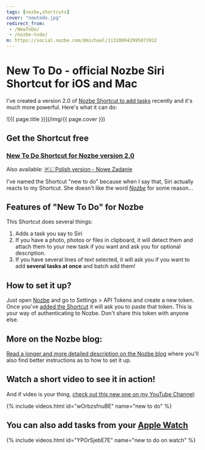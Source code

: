 ```yaml
---
tags: [nozbe,shortcuts]
cover: "newtodo.jpg"
redirect_from:
 - /NewToDo/
 - /nozbe-todo/
m: https://social.nozbe.com/@michael/113208942995073912
---
```


# New To Do - official Nozbe Siri Shortcut for iOS and Mac

I've created a version 2.0 of [Nozbe Shortcut to add tasks](/nozbe-add/) recently and it's much more powerful. Here's what it can do:

<!--More-->

![{{ page.title }}](/img/{{ page.cover }})

## Get the Shortcut free

### [New To Do Shortcut for Nozbe version 2.0][s]

Also available: [🇵🇱 Polish version - Nowe Zadanie][sp]

I've named the Shortcut "new to do" because when I say that, Siri actually reacts to my Shortcut. She doesn't like the word *[Nozbe][n]* for some reason…

## Features of "New To Do" for Nozbe

This Shortcut does several things:

1. Adds a task you say to Siri
2. If you have a photo, photos or files in clipboard, it will detect them and attach them to your new task if you want and ask you for optional description.
3. If you have several lines of text selected, it will ask you if you want to add **several tasks at once** and batch add them!

## How to set it up?

Just open [Nozbe][n] and go to Settings > API Tokens and create a new token. Once you've [added the Shortcut][s] it will ask you to paste that token. This is your way of authenticating to Nozbe. Don't share this token with anyone else.

## More on the Nozbe blog:

[Read a longer and more detailed description on the Nozbe blog][nb] where you'll also find better instructions as to how to set it up.

## Watch a short video to see it in action!

And if video is your thing, [check out this new one on my YouTube Channel](https://michael.gratis/y):

{% include videos.html id="wOrbzsfnuBE" name="new to do" %}

## You can also add tasks from your [Apple Watch](/applewatch/)

{% include videos.html id="YPOrSjebE7E" name="new to do on watch" %}


[nb]: https://nozbe.com/blog/new-to-do-nozbe-siri-shortcut-for-ios-and-mac/

[s]: https://www.icloud.com/shortcuts/97cf4b78a7e54cc5ac1e7bebdcd3b151
[s1]: https://www.icloud.com/shortcuts/15dd293f661e4ec0a3a0732a619d140b
[sp]: https://www.icloud.com/shortcuts/28a3043fc0be4390b150334ffce50daf
[sp1]: https://www.icloud.com/shortcuts/15066aa77c76430d865358b8d6013b9f

[n]: https://michael.gratis/nozbe
[np]: https://michael.gratis/nozbepersonal